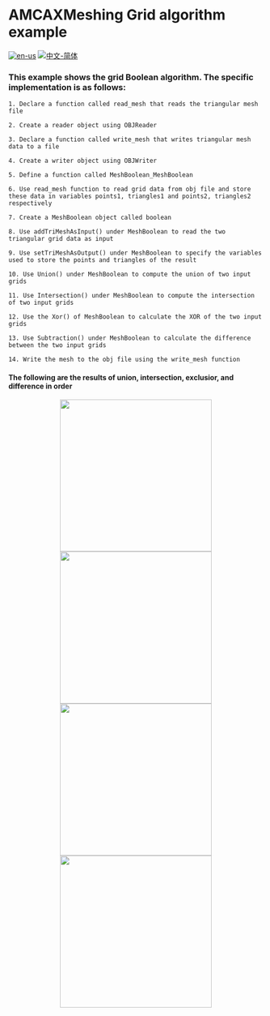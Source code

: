 # AMCAXMeshing Grid algorithm example

[![en-us](https://img.shields.io/badge/en-us-yellow.svg)](./README.md) [![中文-简体](https://img.shields.io/badge/%E4%B8%AD%E6%96%87-%E7%AE%80%E4%BD%93-red.svg)](./README.zh_cn.md)

### This example shows the grid Boolean algorithm. The specific implementation is as follows:



	1. Declare a function called read_mesh that reads the triangular mesh file

	2. Create a reader object using OBJReader

	3. Declare a function called write_mesh that writes triangular mesh data to a file

	4. Create a writer object using OBJWriter

	5. Define a function called MeshBoolean_MeshBoolean

	6. Use read_mesh function to read grid data from obj file and store these data in variables points1, triangles1 and points2, triangles2 respectively

	7. Create a MeshBoolean object called boolean

	8. Use addTriMeshAsInput() under MeshBoolean to read the two triangular grid data as input

	9. Use setTriMeshAsOutput() under MeshBoolean to specify the variables used to store the points and triangles of the result

	10. Use Union() under MeshBoolean to compute the union of two input grids

	11. Use Intersection() under MeshBoolean to compute the intersection of two input grids

	12. Use the Xor() of MeshBoolean to calculate the XOR of the two input grids

	13. Use Subtraction() under MeshBoolean to calculate the difference between the two input grids

	14. Write the mesh to the obj file using the write_mesh function


#### The following are the results of union, intersection, exclusior, and difference in order

<div align = center><img src="https://s2.loli.net/2024/09/30/4TdxrM6DpyhNKIa.png" width="300" height="300">

<div align = center><img src="https://s2.loli.net/2024/09/30/VTIAUJF2pseyBkH.png" width="300" height="300">

<div align = center><img src="https://s2.loli.net/2024/09/30/HUPx1e9p3nSNvYt.png" width="300" height="300">

<div align = center><img src="https://s2.loli.net/2024/09/30/Hmyep8arM9n5Ubg.png" width="300" height="300">